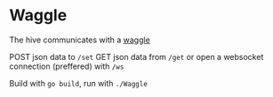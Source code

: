 # Waggle

The hive communicates with a [waggle](https://en.wikipedia.org/wiki/Waggle_dance)

POST json data to `/set`
GET json data from `/get` or open a websocket connection (preffered) with `/ws`

Build with `go build`, run with `./Waggle`
